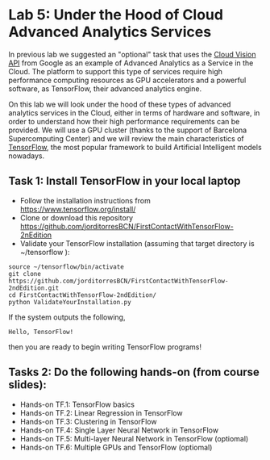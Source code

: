 # Lab 5: Under the Hood of Cloud Advanced Analytics Services

In previous lab we suggested an "optional" task that uses the [Cloud Vision API](https://cloud.google.com/vision/) from Google as an example of Advanced Analytics as a Service in the Cloud. The platform to support this type of services require high performance computing resources as GPU accelerators and a powerful software, as TensorFlow, their advanced analytics engine. 

On this lab we will look under the hood of these types of advanced analytics services in the Cloud, either in terms of hardware and software, in order to understand how their high performance requirements can be provided. We will use a GPU cluster (thanks to the support of Barcelona Supercomputing Center) and we will review the main characteristics of [TensorFlow](https://www.tensorflow.org), the most popular framework to build Artificial Intelligent models nowadays. 

## Task 1: Install TensorFlow in your local laptop
* Follow the installation instructions from https://www.tensorflow.org/install/
* Clone or download this repository https://github.com/jorditorresBCN/FirstContactWithTensorFlow-2nEdition
* Validate your TensorFlow installation (assuming that target directory is ~/tensorflow ):

```
source ~/tensorflow/bin/activate 
git clone https://github.com/jorditorresBCN/FirstContactWithTensorFlow-2ndEdition.git
cd FirstContactWithTensorFlow-2ndEdition/
python ValidateYourInstallation.py
```

If the system outputs the following, 
```
Hello, TensorFlow!
```

then you are ready to begin writing TensorFlow programs!


##  Tasks 2: Do the following hands-on (from course slides):
* Hands-on TF.1: TensorFlow basics
* Hands-on TF.2: Linear Regression in TensorFlow
* Hands-on TF.3: Clustering in TensorFlow
* Hands-on TF.4: Single Layer Neural Network in TensorFlow 
* Hands-on TF.5: Multi-layer Neural Network in TensorFlow (optiomal)
* Hands-on TF.6: Multiple GPUs and TensorFlow (optiomal)

